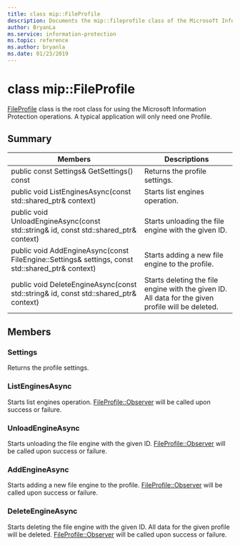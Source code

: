 ```yaml
---
title: class mip::FileProfile 
description: Documents the mip::fileprofile class of the Microsoft Information Protection (MIP) SDK.
author: BryanLa
ms.service: information-protection
ms.topic: reference
ms.author: bryanla
ms.date: 01/23/2019
---
```


# class mip::FileProfile 
[FileProfile](class_mip_fileprofile.md) class is the root class for using the Microsoft Information Protection operations.
A typical application will only need one Profile.
  
## Summary
 Members                        | Descriptions                                
--------------------------------|---------------------------------------------
public const Settings& GetSettings() const  |  Returns the profile settings.
public void ListEnginesAsync(const std::shared_ptr<void>& context)  |  Starts list engines operation.
public void UnloadEngineAsync(const std::string& id, const std::shared_ptr<void>& context)  |  Starts unloading the file engine with the given ID.
public void AddEngineAsync(const FileEngine::Settings& settings, const std::shared_ptr<void>& context)  |  Starts adding a new file engine to the profile.
public void DeleteEngineAsync(const std::string& id, const std::shared_ptr<void>& context)  |  Starts deleting the file engine with the given ID. All data for the given profile will be deleted.
  
## Members
  
### Settings
Returns the profile settings.
  
### ListEnginesAsync
Starts list engines operation.
[FileProfile::Observer](class_mip_fileprofile_observer.md) will be called upon success or failure.
  
### UnloadEngineAsync
Starts unloading the file engine with the given ID.
[FileProfile::Observer](class_mip_fileprofile_observer.md) will be called upon success or failure.
  
### AddEngineAsync
Starts adding a new file engine to the profile.
[FileProfile::Observer](class_mip_fileprofile_observer.md) will be called upon success or failure.
  
### DeleteEngineAsync
Starts deleting the file engine with the given ID. All data for the given profile will be deleted.
[FileProfile::Observer](class_mip_fileprofile_observer.md) will be called upon success or failure.